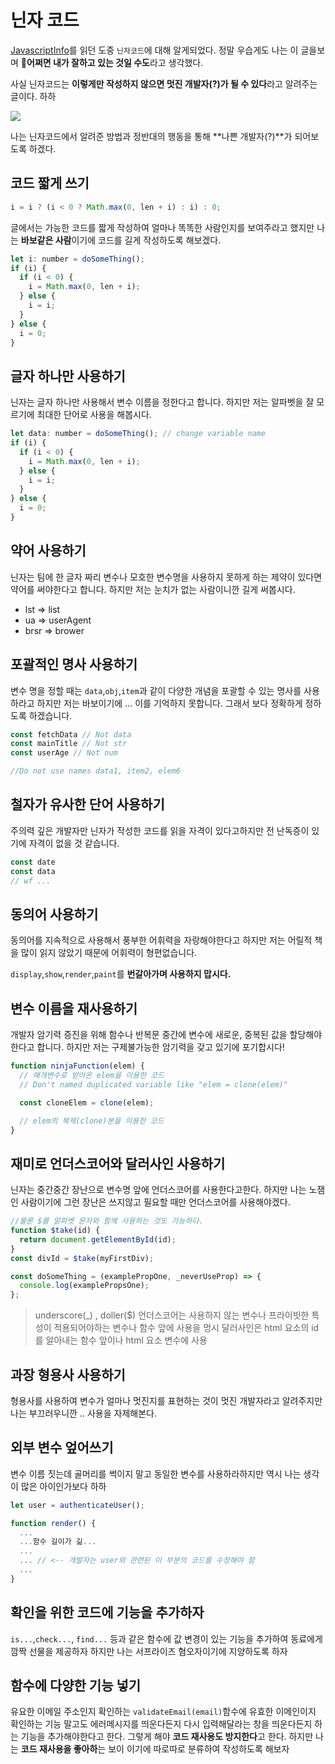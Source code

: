 # 닌자 코드

[JavascriptInfo](https://ko.javascript.info/ninja-code)를 읽던 도중 `닌자코드`에 대해 알게되었다. 정말 우습게도 나는 이 글을보며 **어쩌면 내가 잘하고 있는 것일 수도**라고 생각했다.

사실 닌자코드는 **이렇게만 작성하지 않으면 멋진 개발자(?)가 될 수 있다**라고 알려주는 글이다. 하하

![](https://velog.velcdn.com/images/kbm940526/post/1eaee58c-fe31-40b5-9242-d7d9766a3822/image.png)

나는 닌자코드에서 알려준 방법과 정반대의 행동을 통해 **나쁜 개발자(?)**가 되어보도록 하겠다.

## 코드 짧게 쓰기

```js
i = i ? (i < 0 ? Math.max(0, len + i) : i) : 0;
```

글에서는 가능한 코드를 짧게 작성하여 얼마나 똑똑한 사람인지를 보여주라고 했지만
나는 **바보같은 사람**이기에 코드를 길게 작성하도록 해보겠다.

```js
let i: number = doSomeThing();
if (i) {
  if (i < 0) {
    i = Math.max(0, len + i);
  } else {
    i = i;
  }
} else {
  i = 0;
}
```

## 글자 하나만 사용하기

닌자는 글자 하나만 사용해서 변수 이름을 정한다고 합니다. 하지만 저는 알파벳을 잘 모르기에 최대한 단어로 사용을 해봅시다.

```js
let data: number = doSomeThing(); // change variable name
if (i) {
  if (i < 0) {
    i = Math.max(0, len + i);
  } else {
    i = i;
  }
} else {
  i = 0;
}
```

## 약어 사용하기

닌자는 팀에 한 글자 짜리 변수나 모호한 변수명을 사용하지 못하게 하는 제약이 있다면 약어를 써야한다고 합니다. 하지만 저는 눈치가 없는 사람이니깐 길게 써봅시다.

- lst => list
- ua => userAgent
- brsr => brower

## 포괄적인 명사 사용하기

변수 명을 정할 때는 `data`,`obj`,`item`과 같이 다양한 개념을 포괄할 수 있는 명사를 사용하라고 하지만 저는 바보이기에 ... 이를 기억하지 못합니다. 그래서 보다 정확하게 정하도록 하겠습니다.

```js
const fetchData // Not data
const mainTitle // Not str
const userAge // Not num

//Do not use names data1, item2, elem6
```

## 철자가 유사한 단어 사용하기

주의력 깊은 개발자만 닌자가 작성한 코드를 읽을 자격이 있다고하지만 전 난독증이 있기에 자격이 없을 것 같습니다.

```js
const date
const data
// wf ...
```

## 동의어 사용하기

동의어를 지속적으로 사용해서 풍부한 어휘력을 자랑해야한다고 하지만 저는 어릴적 책을 많이 읽지 않았기 때문에 어휘력이 형편없습니다.

`display`,`show`,`render`,`paint`를 **번갈아가며 사용하지 맙시다.**

## 변수 이름을 재사용하기

개발자 암기력 증진을 위해 함수나 반복문 중간에 변수에 새로운, 중복된 값을 할당해야한다고 합니다. 하지만 저는 구제불가능한 암기력을 갖고 있기에 포기합시다!

```js
function ninjaFunction(elem) {
  // 매개변수로 받아온 elem을 이용한 코드
  // Don't named duplicated variable like "elem = clone(elem)"

  const cloneElem = clone(elem);

  // elem의 복제(clone)본을 이용한 코드
}
```

## 재미로 언더스코어와 달러사인 사용하기

닌자는 중간중간 장난으로 변수명 앞에 언더스코어를 사용한다고한다. 하지만 나는 노잼인 사람이기에 그런 장난은 쓰지않고 필요할 때만 언더스코어를 사용해야겠다.

```js
//물론 $를 알파벳 문자와 함께 사용하는 것도 가능하다.
function $take(id) {
  return document.getElementById(id);
}
const divId = $take(myFirstDiv);
```

```js
const doSomeThing = (examplePropOne, _neverUseProp) => {
  console.log(examplePropsOne);
};
```

> underscore(\_) , doller($)
> 언더스코어는 사용하지 않는 변수나 프라이빗한 특성이 적용되어야하는 변수나 함수 앞에 사용을 멍시
> 달러사인은 html 요소의 id를 알아내는 함수 앞이나 html 요소 변수에 사용

## 과장 형용사 사용하기

형용사를 사용하여 변수가 얼마나 멋진지를 표현하는 것이 멋진 개발자라고 알려주지만 나는 부끄러우니깐 .. 사용을 자제해본다.

## 외부 변수 엎어쓰기

변수 이름 짓는데 골머리를 썩이지 말고 동일한 변수를 사용하라하지만 역시 나는 생각이 많은 아이인가보다 하하

```js
let user = authenticateUser();

function render() {
  ...
  ...함수 길이가 긺...
  ...
  ... // <-- 개발자는 user와 관련된 이 부분의 코드를 수정해야 함
  ...
}
```

## 확인을 위한 코드에 기능을 추가하자

`is...`,`check...`, `find...` 등과 같은 함수에 값 변경이 있는 기능을 추가하여 동료에게 깜짝 선물을 제공하자 하지만 나는 서프라이즈 혐오자이기에 지양하도록 하자

## 함수에 다양한 기능 넣기

유요한 이메일 주소인지 확인하는 `validateEmail(email)`함수에 유효한 이메인이지 확인하는 기능 말고도 에러메시지를 띄운다든지 다시 입력해달라는 창을 띄운다든지 하는 기능을 추가해야한다고 한다. 그렇게 해야 **코드 재사용도 방지한다**고 한다. 하지만 나는 **코드 재사용을 좋아하**는 보이 이기에 따로따로 분류하여 작성하도록 해보자

